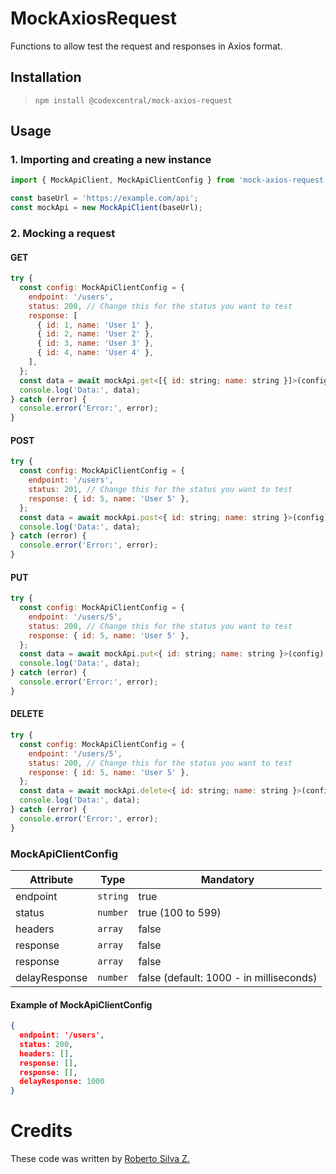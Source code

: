 # MockAxiosRequest
Functions to allow test the request and responses in Axios format.

## Installation

> `npm install @codexcentral/mock-axios-request`

## Usage
### 1. Importing and creating a new instance

```javascript
import { MockApiClient, MockApiClientConfig } from 'mock-axios-request';

const baseUrl = 'https://example.com/api';
const mockApi = new MockApiClient(baseUrl);
```

 
### 2. Mocking a request
#### GET

```javascript
try {
  const config: MockApiClientConfig = {
    endpoint: '/users',
    status: 200, // Change this for the status you want to test
    response: [
      { id: 1, name: 'User 1' },
      { id: 2, name: 'User 2' },
      { id: 3, name: 'User 3' },
      { id: 4, name: 'User 4' },
    ],
  };
  const data = await mockApi.get<[{ id: string; name: string }]>(config);
  console.log('Data:', data);
} catch (error) {
  console.error('Error:', error);
}
```

#### POST

```javascript
try {
  const config: MockApiClientConfig = {
    endpoint: '/users',
    status: 201, // Change this for the status you want to test
    response: { id: 5, name: 'User 5' },
  };
  const data = await mockApi.post<{ id: string; name: string }>(config);
  console.log('Data:', data);
} catch (error) {
  console.error('Error:', error);
}
```

#### PUT

```javascript
try {
  const config: MockApiClientConfig = {
    endpoint: '/users/5',
    status: 200, // Change this for the status you want to test
    response: { id: 5, name: 'User 5' },
  };
  const data = await mockApi.put<{ id: string; name: string }>(config);
  console.log('Data:', data);
} catch (error) {
  console.error('Error:', error);
}
```

#### DELETE

```javascript
try {
  const config: MockApiClientConfig = {
    endpoint: '/users/5',
    status: 200, // Change this for the status you want to test
    response: { id: 5, name: 'User 5' },
  };
  const data = await mockApi.delete<{ id: string; name: string }>(config);
  console.log('Data:', data);
} catch (error) {
  console.error('Error:', error);
}
```


### MockApiClientConfig

| Attribute | Type | Mandatory |
| ------ | ------ | ------ |
|  endpoint | `string` | true |
|  status | `number` | true (100 to 599) |
|  headers | `array` | false |
|  response | `array` | false |
|  response | `array` | false |
|  delayResponse | `number` | false (default: 1000 - in milliseconds) |

#### Example of MockApiClientConfig
```json
{
  endpoint: '/users',
  status: 200,
  headers: [],
  response: [],
  response: [],
  delayResponse: 1000
}
```

# Credits
These code was written by [Roberto Silva Z.](https://www.linkedin.com/in/robertosilvazuniga/)